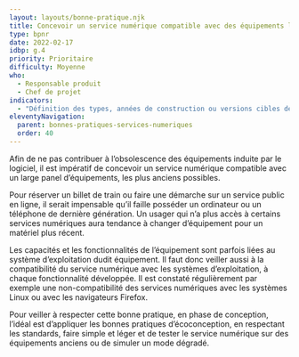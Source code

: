 ```yaml
---
layout: layouts/bonne-pratique.njk
title: Concevoir un service numérique compatible avec des équipements les plus anciens possibles
type: bpnr
date: 2022-02-17
idbp: g.4
priority: Prioritaire
difficulty: Moyenne
who:
  - Responsable produit
  - Chef de projet
indicators:
  - "Définition des types, années de construction ou versions cibles des équipements utilisateurs supportés (type de smartphone, taille écran...)"
eleventyNavigation:
  parent: bonnes-pratiques-services-numeriques
  order: 40
---
```


Afin de ne pas contribuer à l’obsolescence des équipements induite par le logiciel, il est impératif de concevoir un service numérique compatible avec un large panel d’équipements, les plus anciens possibles.

Pour réserver un billet de train ou faire une démarche sur un service public en ligne, il serait impensable qu’il faille posséder un ordinateur ou un téléphone de dernière génération. Un usager qui n’a plus accès à certains services numériques aura tendance à changer d’équipement pour un matériel plus récent.

Les capacités et les fonctionnalités de l’équipement sont parfois liées au système d’exploitation dudit équipement. Il faut donc veiller aussi à la compatibilité du service numérique avec les systèmes d’exploitation, à chaque fonctionnalité développée. Il est constaté régulièrement par exemple une non-compatibilité des services numériques avec les systèmes Linux ou avec les navigateurs Firefox.

Pour veiller à respecter cette bonne pratique, en phase de conception, l’idéal est d’appliquer les bonnes pratiques d’écoconception, en respectant les standards, faire simple et léger et de tester le service numérique sur des équipements anciens ou de simuler un mode dégradé.
